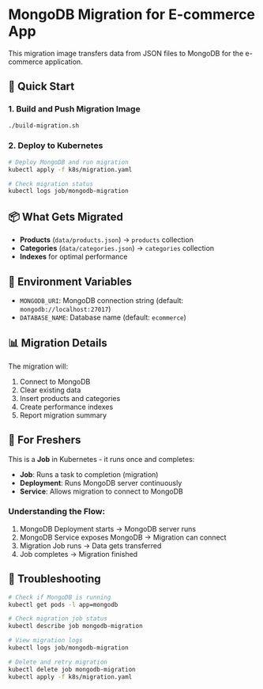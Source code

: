 # MongoDB Migration for E-commerce App

This migration image transfers data from JSON files to MongoDB for the e-commerce application.

## 🚀 Quick Start

### 1. Build and Push Migration Image
```bash
./build-migration.sh
```

### 2. Deploy to Kubernetes
```bash
# Deploy MongoDB and run migration
kubectl apply -f k8s/migration.yaml

# Check migration status
kubectl logs job/mongodb-migration
```

## 📦 What Gets Migrated

- **Products** (`data/products.json`) → `products` collection
- **Categories** (`data/categories.json`) → `categories` collection
- **Indexes** for optimal performance

## 🔧 Environment Variables

- `MONGODB_URI`: MongoDB connection string (default: `mongodb://localhost:27017`)
- `DATABASE_NAME`: Database name (default: `ecommerce`)

## 📊 Migration Details

The migration will:
1. Connect to MongoDB
2. Clear existing data
3. Insert products and categories
4. Create performance indexes
5. Report migration summary

## 🎯 For Freshers

This is a **Job** in Kubernetes - it runs once and completes:
- **Job**: Runs a task to completion (migration)
- **Deployment**: Runs MongoDB server continuously
- **Service**: Allows migration to connect to MongoDB

### Understanding the Flow:
1. MongoDB Deployment starts → MongoDB server runs
2. MongoDB Service exposes MongoDB → Migration can connect
3. Migration Job runs → Data gets transferred
4. Job completes → Migration finished

## 🐛 Troubleshooting

```bash
# Check if MongoDB is running
kubectl get pods -l app=mongodb

# Check migration job status
kubectl describe job mongodb-migration

# View migration logs
kubectl logs job/mongodb-migration

# Delete and retry migration
kubectl delete job mongodb-migration
kubectl apply -f k8s/migration.yaml
```
